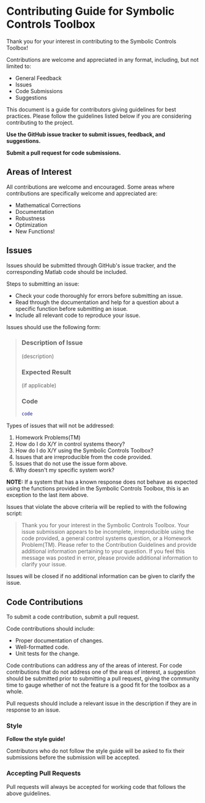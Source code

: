 # Contributing Guide for Symbolic Controls Toolbox
Thank you for your interest in contributing to the Symbolic Controls Toolbox!

Contributions are welcome and appreciated in any format, including, but not limited to:

* General Feedback
* Issues
* Code Submissions
* Suggestions

This document is a guide for contributors giving guidelines for best practices. Please follow the guidelines listed below if you are considering contributing to the project.

**Use the GitHub issue tracker to submit issues, feedback, and suggestions.**

**Submit a pull request for code submissions.**

## Areas of Interest
All contributions are welcome and encouraged. Some areas where contributions are specifically welcome and appreciated are:

* Mathematical Corrections
* Documentation
* Robustness
* Optimization
* New Functions!

## Issues
Issues should be submitted through GitHub's issue tracker, and the corresponding Matlab code should be included.

Steps to submitting an issue:

* Check your code thoroughly for errors before submitting an issue.
* Read through the documentation and help for a question about a specific function before submitting an issue.
* Include all relevant code to reproduce your issue.

Issues should use the following form:
> ### Description of Issue ###
> (description)
> ### Expected Result ###
> (if applicable)
> ### Code ###
> ```matlab
> code
> ```

Types of issues that will not be addressed:

1. Homework Problems(TM)
1. How do I do X/Y in control systems theory?
1. How do I do X/Y using the Symbolic Controls Toolbox?
1. Issues that are irreproducible from the code provided.
1. Issues that do not use the issue form above.
1. Why doesn't my specific system work?

**NOTE:** If a system that has a known response does not behave as expected using the functions provided in the Symbolic Controls Toolbox, this is an exception to the last item above.

Issues that violate the above criteria will be replied to with the following script:

> Thank you for your interest in the Symbolic Controls Toolbox. Your issue submission appears to be incomplete, irreproducible using the code provided, a general control systems question, or a Homework Problem(TM). Please refer to the Contribution Guidelines and provide additional information pertaining to your question. If you feel this message was posted in error, please provide additional information to clarify your issue.

Issues will be closed if no additional information can be given to clarify the issue.

## Code Contributions
To submit a code contribution, submit a pull request.

Code contributions should include:

* Proper documentation of changes.
* Well-formatted code.
* Unit tests for the change.

Code contributions can address any of the areas of interest. For code contributions that do not address one of the areas of interest, a suggestion should be submitted prior to submitting a pull request, giving the community time to gauge whether of not the feature is a good fit for the toolbox as a whole.

Pull requests should include a relevant issue in the description if they are in response to an issue.

### Style
**Follow the style guide!**

Contributors who do not follow the style guide will be asked to fix their submissions before the submission will be accepted.

### Accepting Pull Requests
Pull requests will always be accepted for working code that follows the above guidelines.
